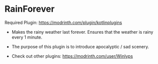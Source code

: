 # RainForever
Required Plugin: https://modrinth.com/plugin/kotlinplugins
- Makes the rainy weather last forever. Ensures that the weather is rainy every 1 minute.
- The purpose of this plugin is to introduce apocalyptic / sad scenery.  

- Check out other plugins: https://modrinth.com/user/Winlyps
